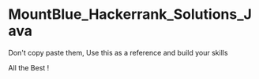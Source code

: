 # MountBlue_Hackerrank_Solutions_Java

Don't copy paste them, Use this as a reference and build your skills

All the Best !
